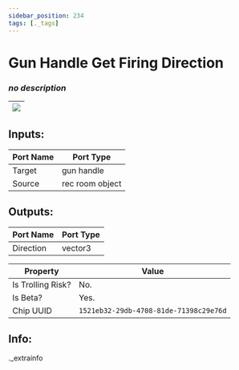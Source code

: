 ```yaml
---
sidebar_position: 234
tags: [._tags]
---
```


# Gun Handle Get Firing Direction


### *no description*

| ![](https://images-ext-2.discordapp.net/external/MPmIaQzlEPmgGWlgi-WxBBXt0Bjv_zWPkg1y1f_sy3s/https/www.recroomcircuits.com/image/circuit/absolute-value?width=206&height=108) |
|-----|

## Inputs:
| Port Name | Port Type |
|-----------|-----------|
| Target | gun handle |
| Source | rec room object |

## Outputs:
| Port Name | Port Type |
|-----------|-----------|
| Direction | vector3 | 

| Property  | Value |
|-------------------|-----------|
| Is Trolling Risk? | No. |
| Is Beta? | Yes. |
| Chip UUID | `1521eb32-29db-4708-81de-71398c29e76d` |

## Info:
._extrainfo
